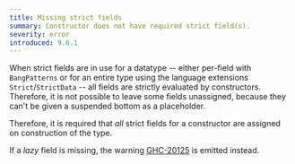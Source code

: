 ```yaml
---
title: Missing strict fields
summary: Constructor does not have required strict field(s).
severity: error
introduced: 9.6.1
---
```


When strict fields are in use for a datatype -- either per-field with `BangPatterns` or for an entire type using the language extensions `Strict`/`StrictData` -- all fields are strictly evaluated by constructors. Therefore, it is not possible to leave some fields unassigned, because they can't be given a suspended bottom as a placeholder.

Therefore, it is required that *all* strict fields for a constructor are assigned on construction of the type.

If a *lazy* field is missing, the warning [GHC-20125](/messages/GHC-20125/index.html) is emitted instead.